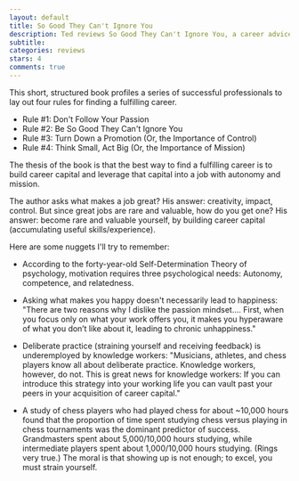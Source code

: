 ```yaml
---
layout: default
title: So Good They Can't Ignore You
description: Ted reviews So Good They Can't Ignore You, a career advice book.
subtitle:
categories: reviews
stars: 4
comments: true
---
```


This short, structured book profiles a series of successful professionals to lay out four rules for finding a fulfilling career.

* Rule #1: Don't Follow Your Passion
* Rule #2: Be So Good They Can't Ignore You
* Rule #3: Turn Down a Promotion (Or, the Importance of Control)
* Rule #4: Think Small, Act Big (Or, the Importance of Mission)

The thesis of the book is that the best way to find a fulfilling career is to build career capital and leverage that capital into a job with autonomy and mission.

The author asks what makes a job great? His answer: creativity, impact, control. But since great jobs are rare and valuable, how do you get one? His answer: become rare and valuable yourself, by building career capital (accumulating useful skills/experience).

Here are some nuggets I'll try to remember:

* According to the forty-year-old Self-Determination Theory of psychology, motivation requires three psychological needs: Autonomy, competence, and relatedness.

* Asking what makes you happy doesn't necessarily lead to happiness: "There are two reasons why I dislike the passion mindset.... First, when you focus only on what your work offers you, it makes you hyperaware of what you don’t like about it, leading to chronic unhappiness."

* Deliberate practice (straining yourself and receiving feedback) is underemployed by knowledge workers: "Musicians, athletes, and chess players know all about deliberate practice. Knowledge workers, however, do not. This is great news for knowledge workers: If you can introduce this strategy into your working life you can vault past your peers in your acquisition of career capital." 

* A study of chess players who had played chess for about ~10,000 hours found that the proportion of time spent studying chess versus playing in chess tournaments was the dominant predictor of success. Grandmasters spent about 5,000/10,000 hours studying, while intermediate players spent about 1,000/10,000 hours studying. (Rings very true.) The moral is that showing up is not enough; to excel, you must strain yourself.